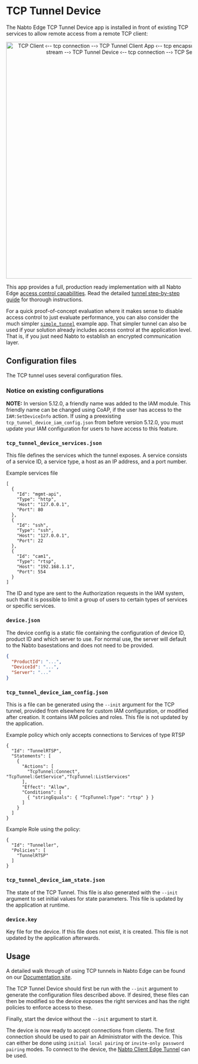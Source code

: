 # TCP Tunnel Device

The Nabto Edge TCP Tunnel Device app is installed in front of existing TCP services to allow remote
access from a remote TCP client:

<p align="center">
  <img alt="TCP Client ‹-- tcp connection --› TCP Tunnel Client App ‹-- tcp encapsulated into a nabto stream --› TCP Tunnel Device ‹-- tcp connection --› TCP Server" src="https://docs.nabto.com/images/tunnel-overview.png" width="640"/>
</p>

This app provides a full, production ready implementation with all Nabto Edge
[access control capabilities](https://docs.nabto.com/developer/guides/iam/intro.html). Read the detailed [tunnel step-by-step guide](https://docs.nabto.com/developer/guides/get-started/tunnels/quickstart.html) for thorough instructions.

For a quick proof-of-concept evaluation where it makes sense to disable access control to just evaluate performance, you can also consider the much simpler [`simple_tunnel`](https://github.com/nabto/nabto-embedded-sdk/tree/master/examples/simple_tunnel) example app. That simpler tunnel can also be used if your solution already includes access control at the application level. That is, if you just need Nabto to establish an encrypted communication layer.

## Configuration files

The TCP tunnel uses several configuration files.

### Notice on existing configurations

**NOTE:** In version 5.12.0, a friendly name was added to the IAM module. This friendly name can be changed using CoAP, if the user has access to the `IAM:SetDeviceInfo` action. If using a preexisting `tcp_tunnel_device_iam_config.json` from before version 5.12.0, you must update your IAM configuration for users to have access to this feature.

### `tcp_tunnel_device_services.json`

This file defines the services which the tunnel exposes.  A service
consists of a service ID, a service type, a host as an IP address, and a
port number.

Example services file
```
[
  {
    "Id": "mgmt-api",
    "Type": "http",
    "Host": "127.0.0.1",
    "Port": 80
  },
  {
    "Id": "ssh",
    "Type": "ssh",
    "Host": "127.0.0.1",
    "Port": 22
  },
  {
    "Id": "cam1",
    "Type": "rtsp",
    "Host": "192.168.1.1",
    "Port": 554
  }
]
```

The ID and type are sent to the Authorization requests in the IAM
system, such that it is possible to limit a group of users to certain
types of services or specific services.

### `device.json`

The device config is a static file containing the configuration of
device ID, product ID and which server to use. For normal use, the server will
default to the Nabto basestations and does not need to be provided.

```json
{
  "ProductId": "...",
  "DeviceId": "...",
  "Server": "..."
}
```

### `tcp_tunnel_device_iam_config.json`

This is a file can be generated using the `--init` argument for the
TCP tunnel, provided from elsewhere for custom IAM configuration, or
modified after creation. It contains IAM policies and roles. This file
is not updated by the application.

Example policy which only accepts connections to Services of type RTSP

```
{
  "Id": "TunnelRTSP",
  "Statements": [
    {
      "Actions": [
        "TcpTunnel:Connect", "TcpTunnel:GetService","TcpTunnel:ListServices"
      ],
      "Effect": "Allow",
      "Conditions": [
        { "stringEquals": { "TcpTunnel:Type": "rtsp" } }
      ]
    }
  ]
}
```

Example Role using the policy:

```
{
  "Id": "Tunneller",
  "Policies": [
    "TunnelRTSP"
  ]
}
```


### `tcp_tunnel_device_iam_state.json`

The state of the TCP Tunnel. This file is also generated with the
`--init` argument to set initial values for state parameters. This
file is updated by the application at runtime.

### `device.key`

Key file for the device. If this file does not exist, it is
created. This file is not updated by the application afterwards.

## Usage

A detailed walk through of using TCP tunnels in Nabto Edge can be
found on
our
[Documentation site](http://docs.nabto.com/developer/guides/get-started/tunnels/intro.html).

The TCP Tunnel Device should first be run with the `--init` argument
to generate the configuration files described above. If desired, these
files can then be modified so the device exposes the right services
and has the right policies to enforce access to these.

Finally, start the device without the `--init` argument to start it.

The device is now ready to accept connections from clients. The first
connection should be used to pair an Administrator with the
device. This can either be done using `initial local pairing` or
`invite-only password pairing` modes. To connect to the device,
the
[Nabto Client Edge Tunnel](https://github.com/nabto/nabto-client-edge-tunnel) can
be used.
